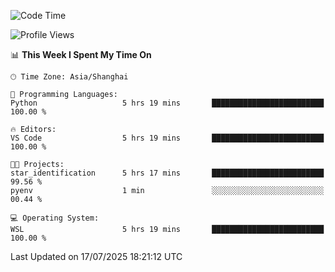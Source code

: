 <!--START_SECTION:waka-->
![Code Time](http://img.shields.io/badge/Code%20Time-3%2C034%20hrs%2028%20mins-blue)

![Profile Views](http://img.shields.io/badge/Profile%20Views-0-blue)

📊 **This Week I Spent My Time On** 

```text
🕑︎ Time Zone: Asia/Shanghai

💬 Programming Languages: 
Python                   5 hrs 19 mins       █████████████████████████   100.00 % 

🔥 Editors: 
VS Code                  5 hrs 19 mins       █████████████████████████   100.00 % 

🐱‍💻 Projects: 
star_identification      5 hrs 17 mins       █████████████████████████   99.56 % 
pyenv                    1 min               ░░░░░░░░░░░░░░░░░░░░░░░░░   00.44 % 

💻 Operating System: 
WSL                      5 hrs 19 mins       █████████████████████████   100.00 % 
```


 Last Updated on 17/07/2025 18:21:12 UTC
<!--END_SECTION:waka-->